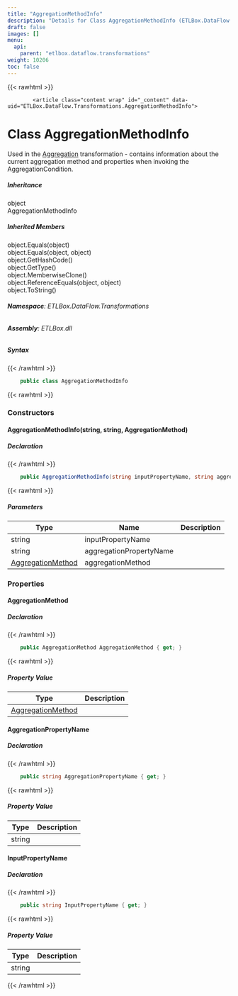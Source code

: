 ```yaml
---
title: "AggregationMethodInfo"
description: "Details for Class AggregationMethodInfo (ETLBox.DataFlow.Transformations)"
draft: false
images: []
menu:
  api:
    parent: "etlbox.dataflow.transformations"
weight: 10206
toc: false
---
```


{{< rawhtml >}}

            <article class="content wrap" id="_content" data-uid="ETLBox.DataFlow.Transformations.AggregationMethodInfo">
  <h1 id="ETLBox_DataFlow_Transformations_AggregationMethodInfo" data-uid="ETLBox.DataFlow.Transformations.AggregationMethodInfo" class="text-break">Class AggregationMethodInfo
</h1>
  <div class="markdown level0 summary"><p>Used in the <a class="xref" href="/api/etlbox.dataflow.transformations/aggregation">Aggregation</a> transformation - contains information about the current aggregation
method and properties when invoking the AggregationCondition.</p>
</div>
  <div class="markdown level0 conceptual"></div>
  <div class="inheritance">
    <h5>Inheritance</h5>
    <div class="level0"><span class="xref">object</span></div>
    <div class="level1"><span class="xref">AggregationMethodInfo</span></div>
  </div>
  <div class="inheritedMembers">
    <h5>Inherited Members</h5>
    <div>
      <span class="xref">object.Equals(object)</span>
    </div>
    <div>
      <span class="xref">object.Equals(object, object)</span>
    </div>
    <div>
      <span class="xref">object.GetHashCode()</span>
    </div>
    <div>
      <span class="xref">object.GetType()</span>
    </div>
    <div>
      <span class="xref">object.MemberwiseClone()</span>
    </div>
    <div>
      <span class="xref">object.ReferenceEquals(object, object)</span>
    </div>
    <div>
      <span class="xref">object.ToString()</span>
    </div>
  </div>
<h6><strong>Namespace</strong>: ETLBox.DataFlow.Transformations</h6>
  <h6><strong>Assembly</strong>: ETLBox.dll</h6>
  <h5 id="ETLBox_DataFlow_Transformations_AggregationMethodInfo_syntax">Syntax</h5>
{{< /rawhtml >}}

```C#
    public class AggregationMethodInfo
```

{{< rawhtml >}}
  <h3 id="constructors">Constructors
</h3>
  <a id="ETLBox_DataFlow_Transformations_AggregationMethodInfo__ctor_" data-uid="ETLBox.DataFlow.Transformations.AggregationMethodInfo.#ctor*"></a>
  <h4 id="ETLBox_DataFlow_Transformations_AggregationMethodInfo__ctor_System_String_System_String_ETLBox_DataFlow_Transformations_AggregationMethod_" data-uid="ETLBox.DataFlow.Transformations.AggregationMethodInfo.#ctor(System.String,System.String,ETLBox.DataFlow.Transformations.AggregationMethod)">AggregationMethodInfo(string, string, AggregationMethod)</h4>
  <div class="markdown level1 summary"></div>
  <div class="markdown level1 conceptual"></div>
  <h5 class="declaration">Declaration</h5>
{{< /rawhtml >}}

```C#
    public AggregationMethodInfo(string inputPropertyName, string aggregationPropertyName, AggregationMethod aggregationMethod)
```

{{< rawhtml >}}
  <h5 class="parameters">Parameters</h5>
  <table class="table table-bordered table-striped table-condensed">
    <thead>
      <tr>
        <th>Type</th>
        <th>Name</th>
        <th>Description</th>
      </tr>
    </thead>
    <tbody>
      <tr>
        <td><span class="xref">string</span></td>
        <td><span class="parametername">inputPropertyName</span></td>
        <td></td>
      </tr>
      <tr>
        <td><span class="xref">string</span></td>
        <td><span class="parametername">aggregationPropertyName</span></td>
        <td></td>
      </tr>
      <tr>
        <td><a class="xref" href="/api/etlbox.dataflow.transformations/aggregationmethod">AggregationMethod</a></td>
        <td><span class="parametername">aggregationMethod</span></td>
        <td></td>
      </tr>
    </tbody>
  </table>
  <h3 id="properties">Properties
</h3>
  <a id="ETLBox_DataFlow_Transformations_AggregationMethodInfo_AggregationMethod_" data-uid="ETLBox.DataFlow.Transformations.AggregationMethodInfo.AggregationMethod*"></a>
  <h4 id="ETLBox_DataFlow_Transformations_AggregationMethodInfo_AggregationMethod" data-uid="ETLBox.DataFlow.Transformations.AggregationMethodInfo.AggregationMethod">AggregationMethod</h4>
  <div class="markdown level1 summary"></div>
  <div class="markdown level1 conceptual"></div>
  <h5 class="declaration">Declaration</h5>
{{< /rawhtml >}}

```C#
    public AggregationMethod AggregationMethod { get; }
```

{{< rawhtml >}}
  <h5 class="propertyValue">Property Value</h5>
  <table class="table table-bordered table-striped table-condensed">
    <thead>
      <tr>
        <th>Type</th>
        <th>Description</th>
      </tr>
    </thead>
    <tbody>
      <tr>
        <td><a class="xref" href="/api/etlbox.dataflow.transformations/aggregationmethod">AggregationMethod</a></td>
        <td></td>
      </tr>
    </tbody>
  </table>
  <a id="ETLBox_DataFlow_Transformations_AggregationMethodInfo_AggregationPropertyName_" data-uid="ETLBox.DataFlow.Transformations.AggregationMethodInfo.AggregationPropertyName*"></a>
  <h4 id="ETLBox_DataFlow_Transformations_AggregationMethodInfo_AggregationPropertyName" data-uid="ETLBox.DataFlow.Transformations.AggregationMethodInfo.AggregationPropertyName">AggregationPropertyName</h4>
  <div class="markdown level1 summary"></div>
  <div class="markdown level1 conceptual"></div>
  <h5 class="declaration">Declaration</h5>
{{< /rawhtml >}}

```C#
    public string AggregationPropertyName { get; }
```

{{< rawhtml >}}
  <h5 class="propertyValue">Property Value</h5>
  <table class="table table-bordered table-striped table-condensed">
    <thead>
      <tr>
        <th>Type</th>
        <th>Description</th>
      </tr>
    </thead>
    <tbody>
      <tr>
        <td><span class="xref">string</span></td>
        <td></td>
      </tr>
    </tbody>
  </table>
  <a id="ETLBox_DataFlow_Transformations_AggregationMethodInfo_InputPropertyName_" data-uid="ETLBox.DataFlow.Transformations.AggregationMethodInfo.InputPropertyName*"></a>
  <h4 id="ETLBox_DataFlow_Transformations_AggregationMethodInfo_InputPropertyName" data-uid="ETLBox.DataFlow.Transformations.AggregationMethodInfo.InputPropertyName">InputPropertyName</h4>
  <div class="markdown level1 summary"></div>
  <div class="markdown level1 conceptual"></div>
  <h5 class="declaration">Declaration</h5>
{{< /rawhtml >}}

```C#
    public string InputPropertyName { get; }
```

{{< rawhtml >}}
  <h5 class="propertyValue">Property Value</h5>
  <table class="table table-bordered table-striped table-condensed">
    <thead>
      <tr>
        <th>Type</th>
        <th>Description</th>
      </tr>
    </thead>
    <tbody>
      <tr>
        <td><span class="xref">string</span></td>
        <td></td>
      </tr>
    </tbody>
  </table>

{{< /rawhtml >}}
